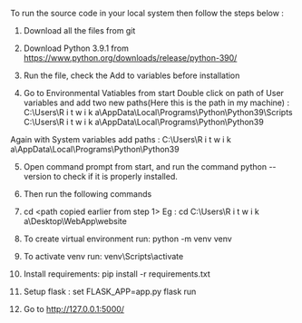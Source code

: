 To run the source code in your local system then follow the steps below : 


1) Download all the files from git

2) Download Python 3.9.1 from https://www.python.org/downloads/release/python-390/

3) Run the file, check the Add to variables before installation

4) Go to Environmental Vatiables from start
Double click on path of User variables and add two new paths(Here this is the path in my machine) :
C:\Users\R i t w i k a\AppData\Local\Programs\Python\Python39\Scripts\
C:\Users\R i t w i k a\AppData\Local\Programs\Python\Python39

Again with System variables add paths :
C:\Users\R i t w i k a\AppData\Local\Programs\Python\Python39

5) Open command prompt from start, and run the command python --version to check if it is properly installed.

6) Then run the following commands

7) cd <path copied earlier from step 1>
Eg : cd C:\Users\R i t w i k a\Desktop\WebApp\website

8) To create virtual environment run: python -m venv venv
9) To activate venv run: venv\Scripts\activate
10) Install requirements: pip install -r requirements.txt
11) Setup flask :
set FLASK_APP=app.py
flask run

8) Go to http://127.0.0.1:5000/
